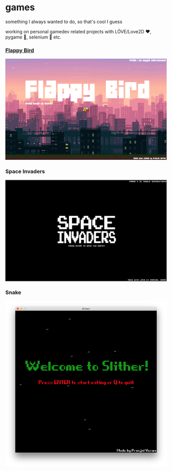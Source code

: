 # games
something I always wanted to do, so that's cool I guess

working on personal gamedev related projects with LÖVE/Love2D ♥️, pygame 🐍, selenium 🚙 etc.

### [Flappy Bird](https://github.com/pranjalverma/games/tree/master/Flappy%20Bird)

![Flappy Bird](https://github.com/pranjalverma/games/blob/master/Flappy%20Bird/flappy.love/Screenshots/Intro%20Screen.png)

### Space Invaders

![Space Invaders](https://github.com/pranjalverma/games/blob/master/Space%20Invaders/space%20invaders.love/Screenshots/Intro%20Screen.png)

### Snake

![Snake](https://github.com/pranjalverma/games/blob/master/Classic%20Snake/Screenshots/Intro%20Screen.png)
